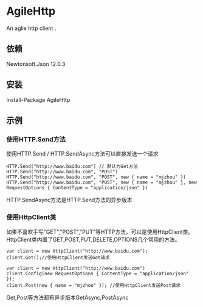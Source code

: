 # AgileHttp
An aglie http client .
## 依赖 
Newtonsoft.Json 12.0.3 
## 安装 
Install-Package AgileHttp 
## 示例 
### 使用HTTP.Send方法 
使用HTTP.Send / HTTP.SendAsync方法可以直接发送一个请求   
```
HTTP.Send("http://www.baidu.com") // 默认为Get方法 
HTTP.Send("http://www.baidu.com", "POST")  
HTTP.Send("http://www.baidu.com", "POST", new { name = "mjzhou" })  
HTTP.Send("http://www.baidu.com", "POST", new { name = "mjzhou" }, new RequestOptions { ContentType = "application/json" }) 
```
HTTP.SendAsync方法是HTTP.Send方法的异步版本   
### 使用HttpClient类    
如果不喜欢手写"GET","POST","PUT"等HTTP方法，可以是使用HttpClient类。HttpClient类内置了GET,POST,PUT,DELETE,OPTIONS几个常用的方法。   
```
var client = new HttpClient("http://www.baidu.com");
client.Get();//使用HttpClient发送Get请求

var client = new HttpClient("http://www.baidu.com")
client.Config(new RequestOptions { ContentType = "application/json" });
client.Post(new { name = "mjzhou" }); //使用HttpClient发送Post请求
```
Get,Post等方法都有异步版本GetAsync,PostAsync
